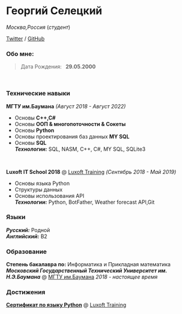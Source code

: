 # Георгий Селецкий 
_Москва,Россия_
(_студент_)


[Twitter](https://twitter.com/seletskygeo) /  [GitHub](https://github.com/George-Seletski)
### Обо мне:
> Дата Рождения:&ensp;  **29.05.2000** <br/>
 <br/>

### Технические навыки
**МГТУ им.Баумана** 
_(Август 2018 - Август 2022)_
- Основы **C++,C#**
- Основы **OOП & многопоточности & Сокеты**
- Основы **Python**
- Основы проектирования баз данных **MY SQL**
- Основы **SQL** <br/>
  _**Технологии:**_ SQL, NASM, C++, C#, MY SQL, SQLite3<br/>
<br/>

**Luxoft IT School 2018**  @ [Luxoft Training](https://www.luxoft-training.ru/) 
_(Сентябрь 2018 - Май 2019)_
- Основы языка Python
- Структуры данных
- Основы использования API <br/>
 _**Технологии:**_ Python, BotFather, Weather forecast API,Git

### Языки 
***Русский:*** Родной<br/>
***Английский:*** B2

### Образование
**Степень бакалавра по:** Информатика и Прикладная математика <br>
***Московский Государственный Технический Университет им. Н.Э.Баумана*** 
@ [МГТУ им.Баумана](https://bmstu.ru/) 
_2018 - настоящее время_

### Достижения
[**Сертификат по языку Python**](https://drive.google.com/file/d/1onz5xqMBRoI46vv0mfwfdt9j9XlB1hrM/view?usp=sharing) @ [Luxoft Training](https://drive.google.com/file/d/1T5FUiG5tU74XTMn40e8g_HmMFl6UVRC2/view?usp=sharing) 

